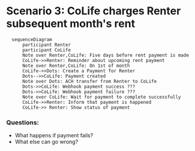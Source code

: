 # Scenario 3: CoLife charges Renter subsequent month's rent

```mermaid
  sequenceDiagram
      participant Renter
      participant CoLife
      Note over Renter,CoLife: Five days before rent payment is made
      CoLife->>Renter: Reminder about upcoming rent payment
      Note over Renter,CoLife: On 1st of month
      CoLife->>Dots: Create a Payment for Renter
      Dots-->>CoLife: Payment created
      Note over Dots: ACH transfer from Renter to CoLife
      Dots->>CoLife: Webhook payment success ???
      Dots->>CoLife: Webhook payment failure ???
      Note over CoLife: Wait for payment to complete successfully
      CoLife->>Renter: Inform that payment is happened
      CoLife->> Renter: Show status of payment
```

### Questions:
 - What happens if payment fails?
 - What else can go wrong?
